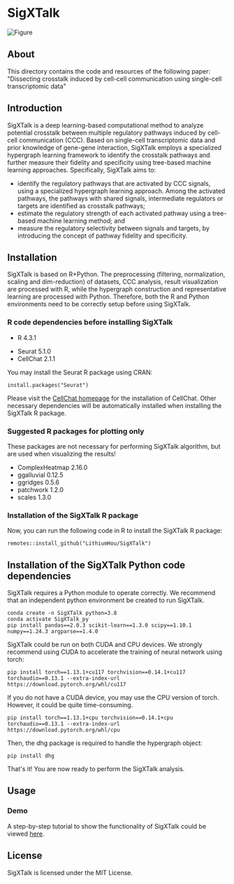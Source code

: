 # SigXTalk
![Figure](/vignettes/Fig1.tiff)
## About
This directory contains the code and resources of the following paper:
"Dissecting crosstalk induced by cell-cell communication using single-cell transcriptomic data"

## Introduction
SigXTalk is a deep learning-based computational method to analyze potential crosstalk between multiple regulatory pathways induced by cell-cell communication (CCC). Based on single-cell transcriptomic data and prior knowledge of gene-gene interaction, SigXTalk employs a specialized hypergraph learning framework to identify the crosstalk pathways and further measure their fidelity and specificity using tree-based machine learning approaches. Specifically, SigXTalk aims to:
-	identify the regulatory pathways that are activated by CCC signals, using a specialized hypergraph learning approach. Among the activated pathways, the pathways with shared signals, intermediate regulators or targets are identified as crosstalk pathways;
-	estimate the regulatory strength of each activated pathway using a tree-based machine learning method; and 
- measure the regulatory selectivity between signals and targets, by introducing the concept of pathway fidelity and specificity.

## Installation
SigXTalk is based on R+Python. The preprocessing (filtering, normalization, scaling and dim-reduction) of datasets, CCC analysis, result visualization are processed with R, while the hypergraph construction and representative learning are processed with Python. Therefore, both the R and Python environments need to be correctly setup before using SigXTalk.

### R code dependencies before installing SigXTalk
- R 4.3.1
* Seurat 5.1.0
* CellChat 2.1.1
  
You may install the Seurat R package using CRAN:
```
install.packages("Seurat")
```
Please visit the [CellChat homepage](https://github.com/jinworks/CellChat) for the installation of CellChat.
Other necessary dependencies will be automatically installed when installing the SigXTalk R package.

### Suggested R packages for plotting only
These packages are not necessary for performing SigXTalk algorithm, but are used when visualizing the results!
* ComplexHeatmap 2.16.0
* ggalluvial 0.12.5
* ggridges 0.5.6
* patchwork 1.2.0
* scales 1.3.0

### Installation of the SigXTalk R package
Now, you can run the following code in R to install the SigXTalk R package:
```
remotes::install_github("LithiumHou/SigXTalk")
```
  
## Installation of the SigXTalk Python code dependencies
SigXTalk requires a Python module to operate correctly. We recommend that an independent python environment be created to run SigXTalk.
```
conda create -n SigXTalk python=3.8
conda activate SigXTalk_py
pip install pandas==2.0.3 scikit-learn==1.3.0 scipy==1.10.1 numpy==1.24.3 argparse==1.4.0
```
SigXTalk could be run on both CUDA and CPU devices. We strongly recommend using CUDA to accelerate the training of neural network using torch:

```
pip install torch==1.13.1+cu117 torchvision==0.14.1+cu117 torchaudio==0.13.1 --extra-index-url https://download.pytorch.org/whl/cu117
```
If you do not have a CUDA device, you may use the CPU version of torch. However, it could be quite time-consuming.
```
pip install torch==1.13.1+cpu torchvision==0.14.1+cpu torchaudio==0.13.1 --extra-index-url https://download.pytorch.org/whl/cpu
```

Then, the dhg package is required to handle the hypergraph object:
```
pip install dhg
```

That's it! You are now ready to perform the SigXTalk analysis.

## Usage

### Demo
A step-by-step tutorial to show the functionality of SigXTalk could be viewed [here](https://github.com/LithiumHou/SigXTalk/blob/master/vignettes/demo.md).

## License
SigXTalk is licensed under the MIT License.



